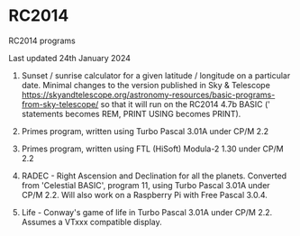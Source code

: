 # RC2014
RC2014 programs

Last updated 24th January 2024

1. Sunset / sunrise calculator for a given latitude / longitude on a particular date. Minimal changes to the version published in Sky & Telescope https://skyandtelescope.org/astronomy-resources/basic-programs-from-sky-telescope/ so that it will run on the RC2014 4.7b BASIC (' statements becomes REM, PRINT USING becomes PRINT).

2. Primes program, written using Turbo Pascal 3.01A under CP/M 2.2

3. Primes program, written using FTL (HiSoft) Modula-2 1.30 under CP/M 2.2

4. RADEC - Right Ascension and Declination for all the planets. Converted from 'Celestial BASIC', program 11, using Turbo Pascal 3.01A under CP/M 2.2. Will also work on a Raspberry Pi with Free Pascal 3.0.4.

5. Life - Conway's game of life in Turbo Pascal 3.01A under CP/M 2.2. Assumes a VTxxx compatible display.
